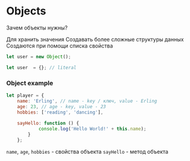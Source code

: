 # Objects

Зачем объекты нужны?

Для хранить значения
Создавать более сложные структуры данных
Создаются при помощи списка свойства

```js
let user = new Object();

let user  = {}; // literal
```


### Object example


```js
let player = {
    name: 'Erling', // name - key / ключ, value - Erling
    age: 23, // age - key, value - 23
    hobbies: ['reading', 'dancing'],
    
    sayHello: function () {
            console.log('Hello World!' + this.name);
        }
    };
```

`name`, `age`, `hobbies` - свойства объекта
`sayHello` - метод объекта

